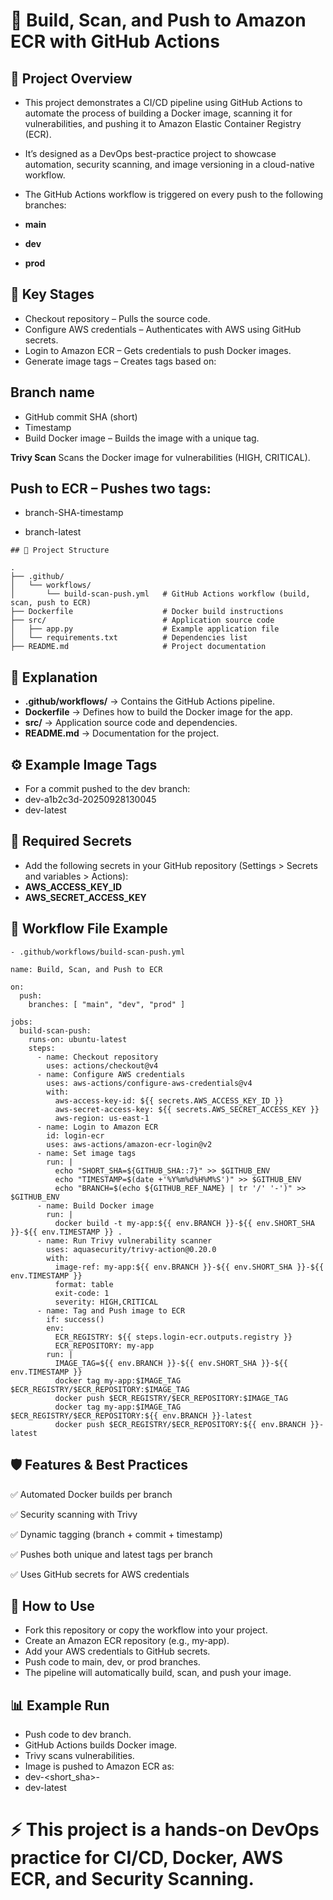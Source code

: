 # 🚀 Build, Scan, and Push to Amazon ECR with GitHub Actions

## 📌 Project Overview
- This project demonstrates a CI/CD pipeline using GitHub Actions to automate the process of building a Docker image, scanning it for vulnerabilities, and pushing it to Amazon Elastic Container Registry (ECR).
- It’s designed as a DevOps best-practice project to showcase automation, security scanning, and image versioning in a cloud-native workflow.
- The GitHub Actions workflow is triggered on every push to the following branches:

- **main**
- **dev**
- **prod**

## 🔄 Key Stages
- Checkout repository – Pulls the source code.
- Configure AWS credentials – Authenticates with AWS using GitHub secrets.
- Login to Amazon ECR – Gets credentials to push Docker images.
- Generate image tags – Creates tags based on:

## Branch name
- GitHub commit SHA (short)
- Timestamp
- Build Docker image – Builds the image with a unique tag.

**Trivy Scan**  Scans the Docker image for vulnerabilities (HIGH, CRITICAL).

## Push to ECR – Pushes two tags:

- branch-SHA-timestamp

- branch-latest
```
## 📂 Project Structure

.
├── .github/
│   └── workflows/
│       └── build-scan-push.yml   # GitHub Actions workflow (build, scan, push to ECR)
├── Dockerfile                    # Docker build instructions
├── src/                          # Application source code
│   ├── app.py                    # Example application file
│   └── requirements.txt          # Dependencies list
├── README.md                     # Project documentation
```
## 🔎 Explanation

- **.github/workflows/** → Contains the GitHub Actions pipeline.
- **Dockerfile** → Defines how to build the Docker image for the app.
- **src/** → Application source code and dependencies.
- **README.md** → Documentation for the project.

## ⚙️ Example Image Tags
- For a commit pushed to the dev branch:
- dev-a1b2c3d-20250928130045
- dev-latest

## 🔐 Required Secrets
- Add the following secrets in your GitHub repository (Settings > Secrets and variables > Actions):
- **AWS_ACCESS_KEY_ID**
- **AWS_SECRET_ACCESS_KEY**

## 📂 Workflow File Example
```
- .github/workflows/build-scan-push.yml

name: Build, Scan, and Push to ECR

on:
  push:
    branches: [ "main", "dev", "prod" ]

jobs:
  build-scan-push:
    runs-on: ubuntu-latest
    steps:
      - name: Checkout repository
        uses: actions/checkout@v4
      - name: Configure AWS credentials
        uses: aws-actions/configure-aws-credentials@v4
        with:
          aws-access-key-id: ${{ secrets.AWS_ACCESS_KEY_ID }}
          aws-secret-access-key: ${{ secrets.AWS_SECRET_ACCESS_KEY }}
          aws-region: us-east-1
      - name: Login to Amazon ECR
        id: login-ecr
        uses: aws-actions/amazon-ecr-login@v2
      - name: Set image tags
        run: |
          echo "SHORT_SHA=${GITHUB_SHA::7}" >> $GITHUB_ENV
          echo "TIMESTAMP=$(date +'%Y%m%d%H%M%S')" >> $GITHUB_ENV
          echo "BRANCH=$(echo ${GITHUB_REF_NAME} | tr '/' '-')" >> $GITHUB_ENV
      - name: Build Docker image
        run: |
          docker build -t my-app:${{ env.BRANCH }}-${{ env.SHORT_SHA }}-${{ env.TIMESTAMP }} .
      - name: Run Trivy vulnerability scanner
        uses: aquasecurity/trivy-action@0.20.0
        with:
          image-ref: my-app:${{ env.BRANCH }}-${{ env.SHORT_SHA }}-${{ env.TIMESTAMP }}
          format: table
          exit-code: 1
          severity: HIGH,CRITICAL
      - name: Tag and Push image to ECR
        if: success()
        env:
          ECR_REGISTRY: ${{ steps.login-ecr.outputs.registry }}
          ECR_REPOSITORY: my-app
        run: |
          IMAGE_TAG=${{ env.BRANCH }}-${{ env.SHORT_SHA }}-${{ env.TIMESTAMP }}
          docker tag my-app:$IMAGE_TAG $ECR_REGISTRY/$ECR_REPOSITORY:$IMAGE_TAG
          docker push $ECR_REGISTRY/$ECR_REPOSITORY:$IMAGE_TAG
          docker tag my-app:$IMAGE_TAG $ECR_REGISTRY/$ECR_REPOSITORY:${{ env.BRANCH }}-latest
          docker push $ECR_REGISTRY/$ECR_REPOSITORY:${{ env.BRANCH }}-latest
```
## 🛡 Features & Best Practices

✅ Automated Docker builds per branch

✅ Security scanning with Trivy

✅ Dynamic tagging (branch + commit + timestamp)

✅ Pushes both unique and latest tags per branch

✅ Uses GitHub secrets for AWS credentials

## 🚀 How to Use
- Fork this repository or copy the workflow into your project.
- Create an Amazon ECR repository (e.g., my-app).
- Add your AWS credentials to GitHub secrets.
- Push code to main, dev, or prod branches.
- The pipeline will automatically build, scan, and push your image.

## 📊 Example Run
- Push code to dev branch.
- GitHub Actions builds Docker image.
- Trivy scans vulnerabilities.
- Image is pushed to Amazon ECR as:
- dev-<short_sha>-<timestamp>
- dev-latest

# ⚡ This project is a hands-on DevOps practice for CI/CD, Docker, AWS ECR, and Security Scanning.